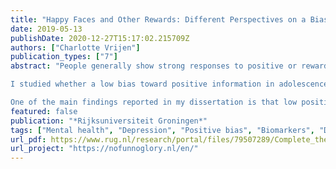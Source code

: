 ```yaml
---
title: "Happy Faces and Other Rewards: Different Perspectives on a Bias Away from Positive and Toward Negative Information as an Underlying Mechanism of Depression"
date: 2019-05-13
publishDate: 2020-12-27T15:17:02.215709Z
authors: ["Charlotte Vrijen"]
publication_types: ["7"]
abstract: "People generally show strong responses to positive or rewarding experiences, for example, winning a prize or seeing someone smile. However, not all people respond the same to positive information; some people show weaker responses to positive information and stronger responses to negative information. These people show a so-called low positive bias. In 7 different studies, I investigated low positive bias in adolescence as an underlying mechanism of depression with different instruments and from different perspectives, combining longitudinal data collected every 2-3 years with more fine-grained momentary assessments collected three times per day, data from laboratory tasks and salivary biomarkers.

I studied whether a low bias toward positive information in adolescence predicted later onset of depression and also investigated the daily life implications of a low positive bias. From a treatment perspective, I studied whether tailored lifestyle advice and an extreme free-fall experience (tandem skydive) could be effective in increasing pleasure and implicit positive bias in young adults suffering from loss of pleasure.

One of the main findings reported in my dissertation is that low positive bias during early and mid-adolescence predicted onset of depression later in life and may mark vulnerability for depression. In daily life, young adults with a high positive bias sustained their positive emotions and experiences more strongly over time than those with a low happy bias. I further found evidence that tailored lifestyle advice increased self-reported daily pleasure, but no evidence that this intervention also increased positive bias."
featured: false
publication: "*Rijksuniversiteit Groningen*"
tags: ["Mental health", "Depression", "Positive bias", "Biomarkers", "Daily life affect dynamics", "Personalized lifestyle intervention", "Tandem skydive", "Adolescents", "Young adults"]
url_pdf: https://www.rug.nl/research/portal/files/79507289/Complete_thesis.pdf
url_project: "https://nofunnoglory.nl/en/"
---
```


